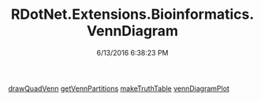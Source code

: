 ﻿---
title: RDotNet.Extensions.Bioinformatics.VennDiagram
date: 6/13/2016 6:38:23 PM
---

[drawQuadVenn](T-RDotNet.Extensions.Bioinformatics.VennDiagram.drawQuadVenn.html)
[getVennPartitions](T-RDotNet.Extensions.Bioinformatics.VennDiagram.getVennPartitions.html)
[makeTruthTable](T-RDotNet.Extensions.Bioinformatics.VennDiagram.makeTruthTable.html)
[vennDiagramPlot](T-RDotNet.Extensions.Bioinformatics.VennDiagram.vennDiagramPlot.html)
